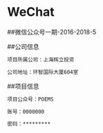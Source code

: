 ﻿# WeChat

##微信公众号一期-2016-2018-5

##公司信息
``` bash
项目所属公司：上海辉立投资

公司地址：环智国际大厦604室
```

##项目信息
``` bash
项目公众号：POEMS

账号：0000000

密码：*********
```
